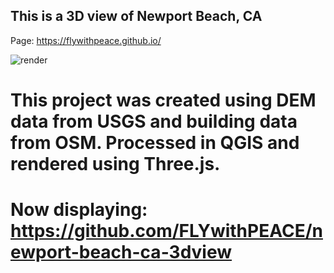 ## This is a 3D view of Newport Beach, CA

Page: https://flywithpeace.github.io/

<img alt='render' src='https://github.com/FLYwithPEACE/newport-beach-ca-3dview/blob/master/view(1).png' />

This project was created using DEM data from USGS and building data from OSM. Processed in QGIS and rendered using Three.js.
=======
# Now displaying: https://github.com/FLYwithPEACE/newport-beach-ca-3dview
